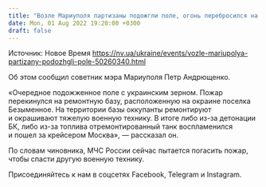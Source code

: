 ```yaml
---
title: "Возле Мариуполя партизаны подожгли поле, огонь перебросился на базу россиян — советник мэра"
date: Mon, 01 Aug 2022 19:20:00 +0300
draft: false
---
```

Источник: Новое Время https://nv.ua/ukraine/events/vozle-mariupolya-partizany-podozhgli-pole-50260340.html


 Об этом сообщил советник мэра Мариуполя Петр Андрющенко.

«Очередное подожженное поле с украинским зерном. Пожар перекинулся на ремонтную базу, расположенную на окраине поселка Безыменное. На территории базы оккупанты ремонтируют и окрашивают тяжелую военную технику. В итоге либо из-за детонации БК, либо из-за топлива отремонтированный танк воспламенился и пошел за крейсером Москва», — рассказал он.

По словам чиновника, МЧС России сейчас пытается погасить пожар, чтобы спасти другую военную технику.

Присоединяйтесь к нам в соцсетях Facebook, Telegram и Instagram.
